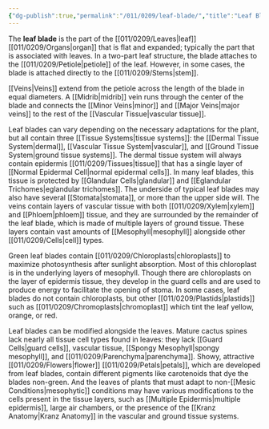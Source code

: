 ```yaml
---
{"dg-publish":true,"permalink":"/011/0209/leaf-blade/","title":"Leaf Blade","tags":["BIOL412","BIOL320"],"created":"2024-10-03T23:19:27.000-07:00","updated":"2025-01-24T10:29:25.971-08:00"}
---
```


The **leaf blade** is the part of the [[011/0209/Leaves\|leaf]] [[011/0209/Organs\|organ]] that is flat and expanded; typically the part that is associated with leaves. In a two-part leaf structure, the blade attaches to the [[011/0209/Petiole\|petiole]] of the leaf. However, in some cases, the blade is attached directly to the [[011/0209/Stems\|stem]].

[[Veins\|Veins]] extend from the petiole across the length of the blade in equal diameters. A [[Midrib\|midrib]] vein runs through the center of the blade and connects the [[Minor Veins\|minor]] and [[Major Veins\|major veins]] to the rest of the [[Vascular Tissue\|vascular tissue]].

Leaf blades can vary depending on the necessary adaptations for the plant, but all contain three [[Tissue Systems\|tissue systems]]: the [[Dermal Tissue System\|dermal]], [[Vascular Tissue System\|vascular]], and [[Ground Tissue System\|ground tissue systems]]. The dermal tissue system will always contain epidermis [[011/0209/Tissues\|tissue]] that has a single layer of [[Normal Epidermal Cell\|normal epidermal cells]]. In many leaf blades, this tissue is protected by [[Glandular Cells\|glandular]] and [[Eglandular Trichomes\|eglandular trichomes]]. The underside of typical leaf blades may also have several [[Stomata\|stomata]], or more than the upper side will. The veins contain layers of vascular tissue with both [[011/0209/Xylem\|xylem]] and [[Phloem\|phloem]] tissue, and they are surrounded by the remainder of the leaf blade, which is made of multiple layers of ground tissue. These layers contain vast amounts of [[Mesophyll\|mesophyll]] alongside other [[011/0209/Cells\|cell]] types.

Green leaf blades contain [[011/0209/Chloroplasts\|chloroplasts]] to maximize photosynthesis after sunlight absorption. Most of this chloroplast is in the underlying layers of mesophyll. Though there are chloroplasts on the layer of epidermis tissue, they develop in the guard cells and are used to produce energy to facilitate the opening of stoma. In some cases, leaf blades do not contain chloroplasts, but other [[011/0209/Plastids\|plastids]] such as [[011/0209/Chromoplasts\|chromoplast]] which tint the leaf yellow, orange, or red.

Leaf blades can be modified alongside the leaves. Mature cactus spines lack nearly all tissue cell types found in leaves: they lack [[Guard Cells\|guard cells]], vascular tissue, [[Spongy Mesophyll\|spongy mesophyll]], and [[011/0209/Parenchyma\|parenchyma]]. Showy, attractive [[011/0209/Flowers\|flower]] [[011/0209/Petals\|petals]], which are developed from leaf blades, contain different pigments like carotenoids that dye the blades non-green. And the leaves of plants that must adapt to non-[[Mesic Conditions\|mesophytic]] conditions may have various modifications to the cells present in the tissue layers, such as [[Multiple Epidermis\|multiple epidermis]], large air chambers, or the presence of the [[Kranz Anatomy\|Kranz Anatomy]] in the vascular and ground tissue systems.